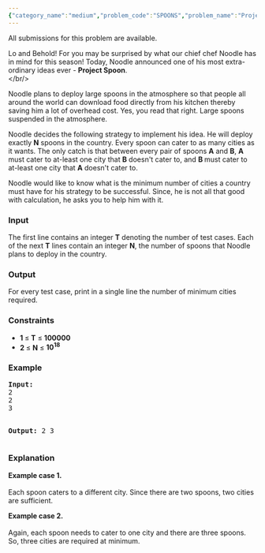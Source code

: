 ```yaml
---
{"category_name":"medium","problem_code":"SPOONS","problem_name":"Project Spoon","languages_supported":{"0":"ADA","1":"ASM","2":"BASH","3":"BF","4":"C","5":"C99 strict","6":"CAML","7":"CLOJ","8":"CLPS","9":"CPP 4.3.2","10":"CPP 4.9.2","11":"CPP14","12":"CS2","13":"D","14":"ERL","15":"FORT","16":"FS","17":"GO","18":"HASK","19":"ICK","20":"ICON","21":"JAVA","22":"JS","23":"LISP clisp","24":"LISP sbcl","25":"LUA","26":"NEM","27":"NICE","28":"NODEJS","29":"PAS fpc","30":"PAS gpc","31":"PERL","32":"PERL6","33":"PHP","34":"PIKE","35":"PRLG","36":"PYTH","37":"PYTH 3.4","38":"RUBY","39":"SCALA","40":"SCM guile","41":"SCM qobi","42":"ST","43":"TCL","44":"TEXT","45":"WSPC"},"max_timelimit":0.5,"source_sizelimit":50000,"problem_author":"viv001","problem_tester":"xcwgf666","date_added":"15-07-2013","tags":{"0":"combinatorics","1":"easy","2":"sept13","3":"viv001"},"editorial_url":"http://discuss.codechef.com/problems/SPOONS","time":{"view_start_date":1379323800,"submit_start_date":1379323800,"visible_start_date":1379323800,"end_date":1735669800},"layout":"problem"}
---
```

<span class="solution-visible-txt">All submissions for this problem are available.</span><p> Lo and Behold! For you may be surprised by what our chief chef Noodle has in mind for this season! Today, Noodle announced one of his most extra-ordinary ideas ever - <b>Project Spoon</b>. <br/></br/></p>
<p> Noodle plans to deploy large spoons in the atmosphere so that people all around the world can download food directly from his kitchen thereby saving him a lot of overhead cost. Yes, you read that right. Large spoons suspended in the atmosphere. </p>
<p> Noodle decides the following strategy to implement his idea. He will deploy exactly <b>N</b> spoons in the country. Every spoon can cater to as many cities as it wants. The only catch is that between every pair of  spoons <b>A</b> and <b>B</b>,  <b>A</b> must cater to at-least one city that <b>B</b> doesn't cater to, and <b> B </b> must cater to at-least one city that <b>A</b> doesn't cater to. </p>
<p> Noodle would like to know what is the minimum number of cities a country must have for his strategy to be successful. Since, he is not all that good with calculation, he asks you to help him with it. </p>

<h3>Input</h3>
<p> The first line contains an integer <b>T</b> denoting the number of test cases. Each of the next <b>T</b> lines contain an integer <b>N</b>, the number of spoons that Noodle plans to deploy in the country.</p>
<h3>Output</h3>
<p> For every test case, print in a single line the number of minimum cities required.</p>
<h3>Constraints</h3>
<ul>
<li><b> 1 </b>≤  <b>T</b> ≤ <b>  100000 </b></li>
<li><b> 2 </b> ≤ <b>N</b>  ≤ <b> 10<sup>18</sup> </b></li>
</ul>
<h3>Example</h3>
<pre><b>Input:</b>
2
2
3

<b>Output:</b>
2
3
</pre><h3>Explanation</h3>
<p><b>Example case 1.</b><br/><br />
Each spoon caters to a different city. Since there are two spoons, two cities are sufficient.
 </br/></p>
<p><b>Example case 2.</b><br/><br />
Again, each spoon needs to cater to one city and there are three spoons. So, three cities are required at minimum.
</br/></p>
